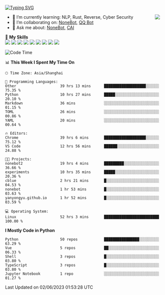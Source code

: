[![Typing SVG](https://readme-typing-svg.herokuapp.com?size=25&duration=2500&color=8C43EA&vCenter=true&width=200&height=40&lines=Hi+there+%F0%9F%91%8B%F0%9F%8F%BB;I'm+yanyongyu)](https://git.io/typing-svg)

<a href="#">
  <img align="right" src="https://github-readme-stats.vercel.app/api?username=yanyongyu&count_private=true&show_icons=true&bg_color=15,f2f7fd,E0EAFC" />
</a>

- 🌱 I’m currently learning: NLP, Rust, Reverse, Cyber Security
- 👯 I’m collaborating on: [NoneBot](https://github.com/nonebot), [QQ Bot](https://github.com/Mrs4s/go-cqhttp)
- 💬 Ask me about: [NoneBot](https://github.com/nonebot), [CAI](https://github.com/cscs181/CAI)

🌟 **My Skills**  
![](https://img.shields.io/badge/-Python-3e74a2?style=flat-square&logo=Python&logoColor=fff)
![](https://img.shields.io/badge/-Node.js-339933?style=flat-square&logo=Node.js&logoColor=fff)
![](https://img.shields.io/badge/-Vue-4fc08d?style=flat-square&logo=Vue.js&logoColor=fff)
![](https://img.shields.io/badge/-React-2d98ce?style=flat-square&logo=React&logoColor=fff)
![](https://img.shields.io/badge/-Docker-2496ED?style=flat-square&logo=Docker&logoColor=fff)
![](https://img.shields.io/badge/-Linux-000000?style=flat-square&logo=Linux&logoColor=fff)
![](https://img.shields.io/badge/-MySQL-4479A1?style=flat-square&logo=MySQL&logoColor=fff)
![](https://img.shields.io/badge/-Redis-DC382D?style=flat-square&logo=Redis&logoColor=fff)
![](https://img.shields.io/badge/-MongoDB-47A248?style=flat-square&logo=MongoDB&logoColor=fff)

<!--START_SECTION:waka-->
![Code Time](http://img.shields.io/badge/Code%20Time-4%2C161%20hrs%2053%20mins-blue)

📊 **This Week I Spent My Time On** 

```text
🕑︎ Time Zone: Asia/Shanghai

💬 Programming Languages: 
Other                    39 hrs 13 mins      ███████████████████░░░░░░   75.35 % 
Python                   10 hrs 27 mins      █████░░░░░░░░░░░░░░░░░░░░   20.10 % 
Markdown                 36 mins             ░░░░░░░░░░░░░░░░░░░░░░░░░   01.15 % 
TOML                     26 mins             ░░░░░░░░░░░░░░░░░░░░░░░░░   00.86 % 
YAML                     20 mins             ░░░░░░░░░░░░░░░░░░░░░░░░░   00.64 % 

🔥 Editors: 
Chrome                   39 hrs 6 mins       ███████████████████░░░░░░   75.12 % 
VS Code                  12 hrs 56 mins      ██████░░░░░░░░░░░░░░░░░░░   24.88 % 

🐱‍💻 Projects: 
nonebot2                 19 hrs 4 mins       █████████░░░░░░░░░░░░░░░░   36.66 % 
experiments              10 hrs 35 mins      █████░░░░░░░░░░░░░░░░░░░░   20.36 % 
cblue                    2 hrs 21 mins       █░░░░░░░░░░░░░░░░░░░░░░░░   04.53 % 
nonebot                  1 hr 53 mins        █░░░░░░░░░░░░░░░░░░░░░░░░   03.63 % 
yanyongyu.github.io      1 hr 52 mins        █░░░░░░░░░░░░░░░░░░░░░░░░   03.59 % 

💻 Operating System: 
Linux                    52 hrs 3 mins       █████████████████████████   100.00 % 
```

**I Mostly Code in Python** 

```text
Python                   50 repos            ████████████████░░░░░░░░░   63.29 % 
Vue                      5 repos             ██░░░░░░░░░░░░░░░░░░░░░░░   06.33 % 
Shell                    3 repos             █░░░░░░░░░░░░░░░░░░░░░░░░   03.80 % 
TypeScript               3 repos             █░░░░░░░░░░░░░░░░░░░░░░░░   03.80 % 
Jupyter Notebook         1 repo              ░░░░░░░░░░░░░░░░░░░░░░░░░   01.27 % 
```




 Last Updated on 02/06/2023 01:53:28 UTC
<!--END_SECTION:waka-->
